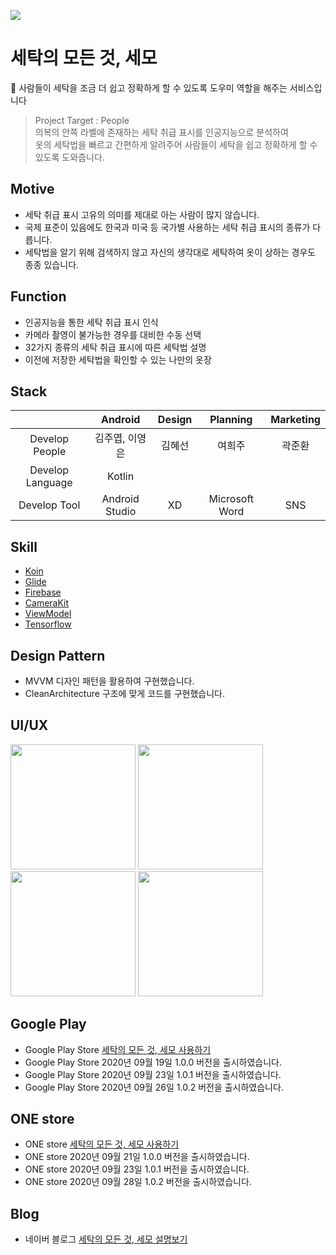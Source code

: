 <img src="https://user-images.githubusercontent.com/49600974/104805911-e5a12480-5816-11eb-911d-b41dda4e157b.png"></img>

# 세탁의 모든 것, 세모
🧺 사람들이 세탁을 조금 더 쉽고 정확하게 할 수 있도록 도우미 역할을 해주는 서비스입니다

> Project Target : People<br/>
> 의복의 안쪽 라벨에 존재하는 세탁 취급 표시를 인공지능으로 분석하여<br/>
> 옷의 세탁법을 빠르고 간편하게 알려주어 사람들이 세탁을 쉽고 정확하게 할 수 있도록 도와줍니다.

## Motive
- 세탁 취급 표시 고유의 의미를 제대로 아는 사람이 많지 않습니다.
- 국제 표준이 있음에도 한국과 미국 등 국가별 사용하는 세탁 취급 표시의 종류가 다릅니다.
- 세탁법을 알기 위해 검색하지 않고 자신의 생각대로 세탁하여 옷이 상하는 경우도 종종 있습니다.

## Function
- 인공지능을 통한 세탁 취급 표시 인식
- 카메라 촬영이 불가능한 경우를 대비한 수동 선택
- 32가지 종류의 세탁 취급 표시에 따른 세탁법 설명
- 이전에 저장한 세탁법을 확인할 수 있는 나만의 옷장

## Stack
|                      | Android     | Design        | Planning | Marketing  |
|:--------------------:|:---------------:|:------------------:|:-----:|:----:|
| Develop People | 김주엽, 이영은 | 김혜선       | 여희주 | 곽준환 |
| Develop Language | Kotlin| |||
| Develop Tool     | Android Studio  | XD | Microsoft Word | SNS|

## Skill
- <a href="https://github.com/InsertKoinIO/koin">Koin</a>
- <a href="https://github.com/bumptech/glide">Glide</a>
- <a href="https://github.com/firebase/">Firebase</a>
- <a href="https://github.com/CameraKit/camerakit-android">CameraKit</a>
- <a href="https://developer.android.com/jetpack/androidx/releases/lifecycle?hl=ko">ViewModel</a>
- <a href="https://www.tensorflow.org/?hl=ko">Tensorflow</a>

## Design Pattern
- MVVM 디자인 패턴을 활용하여 구현했습니다.
- CleanArchitecture 구조에 맞게 코드를 구현했습니다.

## UI/UX
<div>
<img width="200" src="https://user-images.githubusercontent.com/49600974/96325430-876f7480-1062-11eb-9340-fc5c4cb0ca15.png"></img>
<img width="200" src="https://user-images.githubusercontent.com/49600974/96325428-850d1a80-1062-11eb-9928-66db01441f30.png"></img>
<img width="200" src="https://user-images.githubusercontent.com/49600974/96325429-863e4780-1062-11eb-8b6f-4c8fd797ce07.png"></img>
<img width="200" src="https://user-images.githubusercontent.com/49600974/96325424-80e0fd00-1062-11eb-9f6b-d1342540b15d.png"></img>
</div>

## Google Play
  - Google Play Store <a href ="https://play.google.com/store/apps/details?id=kr.hs.dgsw.stac.semo" target ="_blank" title ="세탁의 모든 것, 세모 사용하기">세탁의 모든 것, 세모 사용하기</a>
  - Google Play Store 2020년 09월 19일 1.0.0 버전을 출시하였습니다.
  - Google Play Store 2020년 09월 23일 1.0.1 버전을 출시하였습니다.
  - Google Play Store 2020년 09월 26일 1.0.2 버전을 출시하였습니다.
  
## ONE store
  - ONE store <a href ="https://m.onestore.co.kr/mobilepoc/apps/appsDetail.omp?prodId=0000751111" target ="_blank" title ="세탁의 모든 것, 세모 사용하기">세탁의 모든 것, 세모 사용하기</a>
  - ONE store 2020년 09월 21일 1.0.0 버전을 출시하였습니다.
  - ONE store 2020년 09월 23일 1.0.1 버전을 출시하였습니다.
  - ONE store 2020년 09월 28일 1.0.2 버전을 출시하였습니다.
  
## Blog
  - 네이버 블로그 <a href ="http://blog.naver.com/kjy13299/222112463298" target ="_blank" title ="세탁의 모든 것, 세모 설명보기">세탁의 모든 것, 세모 설명보기</a>
